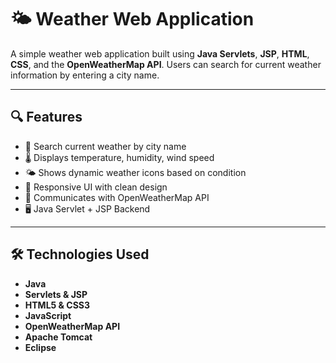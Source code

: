 # 🌤️ Weather Web Application

A simple weather web application built using **Java Servlets**, **JSP**, **HTML**, **CSS**, and the **OpenWeatherMap API**. Users can search for current weather information by entering a city name.

---

## 🔍 Features

- 🌆 Search current weather by city name
- 🌡️ Displays temperature, humidity, wind speed
- 🌤️ Shows dynamic weather icons based on condition
- 🎨 Responsive UI with clean design
- 🔁 Communicates with OpenWeatherMap API
- 🖥️ Java Servlet + JSP Backend

---

## 🛠️ Technologies Used

- **Java**
- **Servlets & JSP**
- **HTML5 & CSS3**
- **JavaScript**
- **OpenWeatherMap API**
- **Apache Tomcat** 
- **Eclipse**





